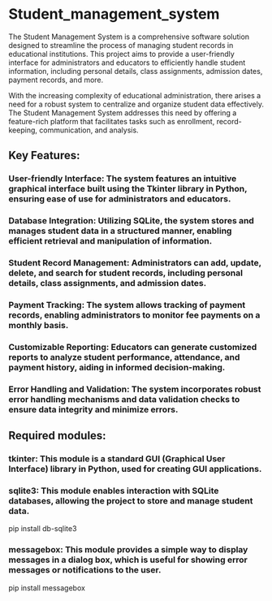 # Student_management_system
The Student Management System is a comprehensive software solution designed to streamline the process of managing student records in educational institutions. This project aims to provide a user-friendly interface for administrators and educators to efficiently handle student information, including personal details, class assignments, admission dates, payment records, and more.

With the increasing complexity of educational administration, there arises a need for a robust system to centralize and organize student data effectively. The Student Management System addresses this need by offering a feature-rich platform that facilitates tasks such as enrollment, record-keeping, communication, and analysis.

## Key Features:

### User-friendly Interface: The system features an intuitive graphical interface built using the Tkinter library in Python, ensuring ease of use for administrators and educators.

### Database Integration: Utilizing SQLite, the system stores and manages student data in a structured manner, enabling efficient retrieval and manipulation of information.

### Student Record Management: Administrators can add, update, delete, and search for student records, including personal details, class assignments, and admission dates.

### Payment Tracking: The system allows tracking of payment records, enabling administrators to monitor fee payments on a monthly basis.

### Customizable Reporting: Educators can generate customized reports to analyze student performance, attendance, and payment history, aiding in informed decision-making.

### Error Handling and Validation: The system incorporates robust error handling mechanisms and data validation checks to ensure data integrity and minimize errors.

## Required modules:
### tkinter: This module is a standard GUI (Graphical User Interface) library in Python, used for creating GUI applications.
### sqlite3: This module enables interaction with SQLite databases, allowing the project to store and manage student data.
pip install db-sqlite3
### messagebox: This module provides a simple way to display messages in a dialog box, which is useful for showing error messages or notifications to the user.
pip install messagebox
